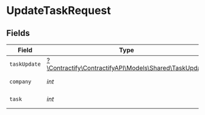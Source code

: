 # UpdateTaskRequest


## Fields

| Field                                                                                      | Type                                                                                       | Required                                                                                   | Description                                                                                |
| ------------------------------------------------------------------------------------------ | ------------------------------------------------------------------------------------------ | ------------------------------------------------------------------------------------------ | ------------------------------------------------------------------------------------------ |
| `taskUpdate`                                                                               | [?\Contractify\ContractifyAPI\Models\Shared\TaskUpdate](../../Models/Shared/TaskUpdate.md) | :heavy_minus_sign:                                                                         | N/A                                                                                        |
| `company`                                                                                  | *int*                                                                                      | :heavy_check_mark:                                                                         | Id of the company                                                                          |
| `task`                                                                                     | *int*                                                                                      | :heavy_check_mark:                                                                         | Id of the task                                                                             |